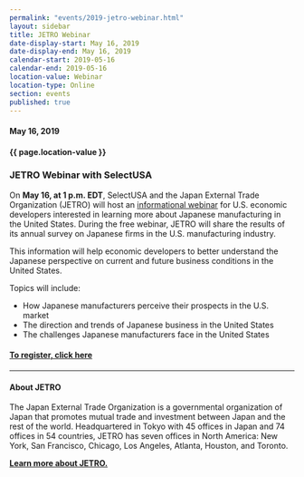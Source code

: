 ```yaml
---
permalink: "events/2019-jetro-webinar.html"
layout: sidebar
title: JETRO Webinar
date-display-start: May 16, 2019
date-display-end: May 16, 2019
calendar-start: 2019-05-16
calendar-end: 2019-05-16
location-value: Webinar
location-type: Online
section: events
published: true
---
```


#### May 16, 2019

#### {{ page.location-value }}

### JETRO Webinar with SelectUSA

On **May 16, at 1 p.m. EDT**, SelectUSA and the Japan External Trade Organization (JETRO) will host an [informational webinar](http://go.usa.gov/xm4QS) for U.S. economic developers interested in learning more about Japanese manufacturing in the United States. During the free webinar, JETRO will share the results of its annual survey on Japanese firms in the U.S. manufacturing industry.

This information will help economic developers to better understand the Japanese perspective on current and future business conditions in the United States.

Topics will include:

* How Japanese manufacturers perceive their prospects in the U.S. market
* The direction and trends of Japanese business in the United States
* The challenges Japanese manufacturers face in the United States

#### [To register, click here](http://go.usa.gov/xm4QS)

---

#### About JETRO

The Japan External Trade Organization is a governmental organization of Japan that promotes mutual trade and investment between Japan and the rest of the world. Headquartered in Tokyo with 45 offices in Japan and 74 offices in 54 countries, JETRO has seven offices in North America: New York, San Francisco, Chicago, Los Angeles, Atlanta, Houston, and Toronto.

**[Learn more about JETRO.](https://www.jetro.go.jp/usa/about.html)**
